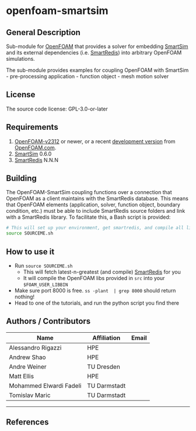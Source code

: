 # openfoam-smartsim 

## General Description

Sub-module for [OpenFOAM][OpenFOAM] that provides a solver for embedding [SmartSim][SmartSim]
and its external dependencies (i.e. [SmartRedis][SmartRedis]) into arbitrary OpenFOAM simulations.

The sub-module provides examples for coupling OpenFOAM with SmartSim 
    - pre-processing application 
    - function object
    - mesh motion solver

## License

The source code license: GPL-3.0-or-later

## Requirements

1. [OpenFOAM-v2312] or newer, or a recent [development version][OpenFOAM-git]
   from [OpenFOAM.com][OpenFOAM]. 
2. [SmartSim] 0.6.0 
2. [SmartRedis] N.N.N 

## Building

The OpenFOAM-SmartSim coupling functions over a connection that OpenFOAM as a client maintains with the SmartRedis database. This means that OpenFOAM elements (application, solver, function object, boundary condition, etc.) must be able to include SmartRedis source folders and link with a SmartRedis library. To facilitate this, a Bash script is provided:

```Bash
# This will set up your environment, get smartredis, and compile all libs and apps 
source SOURCEME.sh
```

## How to use it

- Run `source SOURCEME.sh`
  - This will fetch latest-n-greatest (and compile) [SmartRedis](https://github.com/CrayLabs/SmartRedis) for you
  - It will compile the OpenFOAM libs provided in `src` into your `$FOAM_USER_LIBBIN`
- Make sure port 8000 is free. `ss -plant  | grep 8000` should return nothing!
- Head to one of the tutorials, and run the python script you find there

## Authors / Contributors

| Name | Affiliation | Email
|------|-------|-----------|
| Alessandro Rigazzi | HPE | |
| Andrew Shao | HPE | |
| Andre Weiner | TU Dresden | |
| Matt  Ellis | HPE | |
| Mohammed Elwardi Fadeli | TU Darmstadt | |
| Tomislav Maric | TU Darmstadt | |

----

[OpenFOAM]: https://www.openfoam.com
[OpenFOAM-v2312]: https://www.openfoam.com/releases/openfoam-v2312/
[OpenFOAM-git]: https://develop.openfoam.com/Development/openfoam

[SmartSim]: https://github.com/CrayLabs/SmartSim 
[SmartSim-Installation]: https://www.craylabs.org/docs/installation_instructions/basic.html
[SmartRedis]: https://www.craylabs.org/docs/installation_instructions/basic.html

## References


